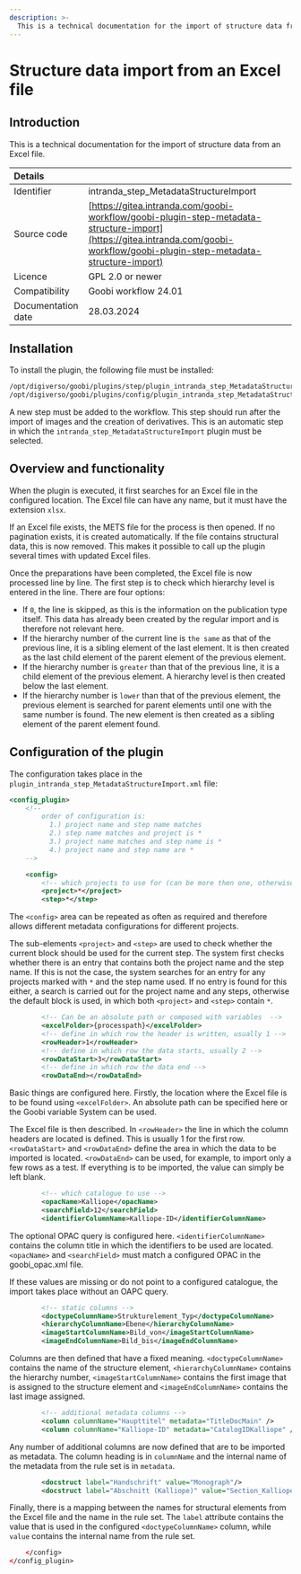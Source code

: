 ```yaml
---
description: >-
  This is a technical documentation for the import of structure data from an Excel file.
---
```


# Structure data import from an Excel file

## Introduction

This is a technical documentation for the import of structure data from an Excel file.

| Details |  |
| :--- | :--- |
| Identifier | intranda_step_MetadataStructureImport |
| Source code | [https://gitea.intranda.com/goobi-workflow/goobi-plugin-step-metadata-structure-import](https://gitea.intranda.com/goobi-workflow/goobi-plugin-step-metadata-structure-import) |
| Licence | GPL 2.0 or newer |
| Compatibility | Goobi workflow 24.01 |
| Documentation date | 28.03.2024 |

## Installation

To install the plugin, the following file must be installed:

```bash
/opt/digiverso/goobi/plugins/step/plugin_intranda_step_MetadataStructureImport.jar
/opt/digiverso/goobi/plugins/config/plugin_intranda_step_MetadataStructureImport.xml
```

A new step must be added to the workflow. This step should run after the import of images and the creation of derivatives. This is an automatic step in which the `intranda_step_MetadataStructureImport` plugin must be selected.

## Overview and functionality

When the plugin is executed, it first searches for an Excel file in the configured location. The Excel file can have any name, but it must have the extension `xlsx`.

If an Excel file exists, the METS file for the process is then opened. If no pagination exists, it is created automatically.  If the file contains structural data, this is now removed. This makes it possible to call up the plugin several times with updated Excel files.

Once the preparations have been completed, the Excel file is now processed line by line. The first step is to check which hierarchy level is entered in the line. There are four options: 

- If `0`, the line is skipped, as this is the information on the publication type itself. This data has already been created by the regular import and is therefore not relevant here.
- If the hierarchy number of the current line is `the same` as that of the previous line, it is a sibling element of the last element. It is then created as the last child element of the parent element of the previous element.
- If the hierarchy number is `greater` than that of the previous line, it is a child element of the previous element. A hierarchy level is then created below the last element.
- If the hierarchy number is `lower` than that of the previous element, the previous element is searched for parent elements until one with the same number is found. The new element is then created as a sibling element of the parent element found.

## Configuration of the plugin

The configuration takes place in the `plugin_intranda_step_MetadataStructureImport.xml` file:

```xml
<config_plugin>
    <!--
        order of configuration is:
          1.) project name and step name matches
          2.) step name matches and project is *
          3.) project name matches and step name is *
          4.) project name and step name are *
	-->

    <config>
        <!-- which projects to use for (can be more then one, otherwise use *) -->
        <project>*</project>
        <step>*</step>
```

The `<config>` area can be repeated as often as required and therefore allows different metadata configurations for different projects.

The sub-elements `<project>` and `<step>` are used to check whether the current block should be used for the current step. The system first checks whether there is an entry that contains both the project name and the step name. If this is not the case, the system searches for an entry for any projects marked with `*` and the step name used. If no entry is found for this either, a search is carried out for the project name and any steps, otherwise the default block is used, in which both `<project>` and `<step>` contain `*`.

```xml
        <!-- Can be an absolute path or composed with variables  -->
        <excelFolder>{processpath}</excelFolder>
        <!-- define in which row the header is written, usually 1 -->
        <rowHeader>1</rowHeader>
        <!-- define in which row the data starts, usually 2 -->
        <rowDataStart>3</rowDataStart>
        <!-- define in which row the data end -->
        <rowDataEnd></rowDataEnd>        
```

Basic things are configured here. Firstly, the location where the Excel file is to be found using `<excelFolder>`. An absolute path can be specified here or the Goobi variable System can be used.

The Excel file is then described. In `<rowHeader>` the line in which the column headers are located is defined. This is usually 1 for the first row. `<rowDataStart>` and `<rowDataEnd>` define the area in which the data to be imported is located. `<rowDataEnd>` can be used, for example, to import only a few rows as a test. If everything is to be imported, the value can simply be left blank.

```xml
        <!-- which catalogue to use -->
        <opacName>Kalliope</opacName>
        <searchField>12</searchField>
        <identifierColumnName>Kalliope-ID</identifierColumnName>
```
The optional OPAC query is configured here. `<identifierColumnName>` contains the column title in which the identifiers to be used are located. `<opacName>` and `<searchField>` must match a configured OPAC in the goobi_opac.xml file.

If these values are missing or do not point to a configured catalogue, the import takes place without an OAPC query.

```xml
        <!-- static columns -->
        <doctypeColumnName>Strukturelement_Typ</doctypeColumnName>
        <hierarchyColumnName>Ebene</hierarchyColumnName>
        <imageStartColumnName>Bild_von</imageStartColumnName>
        <imageEndColumnName>Bild_bis</imageEndColumnName>
```

Columns are then defined that have a fixed meaning. `<doctypeColumnName>` contains the name of the structure element, `<hierarchyColumnName>` contains the hierarchy number, `<imageStartColumnName>` contains the first image that is assigned to the structure element and `<imageEndColumnName>` contains the last image assigned.

```xml        
        <!-- additional metadata columns -->
        <column columnName="Haupttitel" metadata="TitleDocMain" />
        <column columnName="Kalliope-ID" metadata="CatalogIDKalliope" />
```

Any number of additional columns are now defined that are to be imported as metadata. The column heading is in `columnName` and the internal name of the metadata from the rule set is in `metadata`.

```xml
        <docstruct label="Handschrift" value="Monograph"/>
        <docstruct label="Abschnitt (Kalliope)" value="Section_Kalliope"/>
```

Finally, there is a mapping between the names for structural elements from the Excel file and the name in the rule set. The `label` attribute contains the value that is used in the configured `<doctypeColumnName>` column, while `value` contains the internal name from the rule set.

```xml
    </config>
</config_plugin>
```